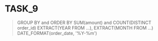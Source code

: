 # TASK_9
> GROUP BY and ORDER BY
> SUM(amount) and COUNT(DISTINCT order_id)
> EXTRACT(YEAR FROM ...), EXTRACT(MONTH FROM ...)
> DATE_FORMAT(order_date, '%Y-%m')
